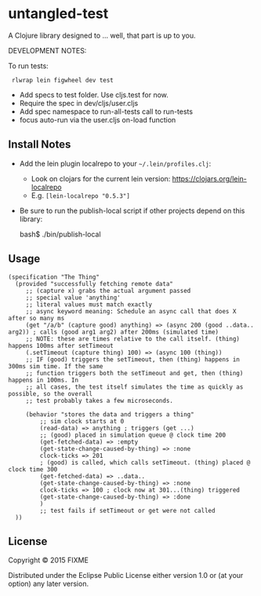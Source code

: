 # untangled-test

A Clojure library designed to ... well, that part is up to you.

DEVELOPMENT NOTES:

To run tests:

     rlwrap lein figwheel dev test

- Add specs to test folder. Use cljs.test for now.
- Require the spec in dev/cljs/user.cljs
- Add spec namespace to run-all-tests call to run-tests
- focus auto-run via the user.cljs on-load function


## Install Notes

- Add the lein plugin localrepo to your `~/.lein/profiles.clj`:
  - Look on clojars for the current lein version: https://clojars.org/lein-localrepo
  - E.g. `[lein-localrepo "0.5.3"]`
- Be sure to run the publish-local script if other projects depend
  on this library:

    bash$ ./bin/publish-local


## Usage

    (specification "The Thing"
      (provided "successfully fetching remote data"
         ;; (capture x) grabs the actual argument passed
         ;; special value 'anything'
         ;; literal values must match exactly
         ;; async keyword meaning: Schedule an async call that does X after so many ms
         (get "/a/b" (capture good) anything) => (async 200 (good ..data.. arg2)) ; calls (good arg1 arg2) after 200ms (simulated time)
         ;; NOTE: these are times relative to the call itself. (thing) happens 100ms after setTimeout
         (.setTimeout (capture thing) 100) => (async 100 (thing))
         ;; IF (good) triggers the setTimeout, then (thing) happens in 300ms sim time. If the same
         ;; function triggers both the setTimeout and get, then (thing) happens in 100ms. In
         ;; all cases, the test itself simulates the time as quickly as possible, so the overall
         ;; test probably takes a few microseconds.

         (behavior "stores the data and triggers a thing"
             ;; sim clock starts at 0
             (read-data) => anything ; triggers (get ...)
             ;; (good) placed in simulation queue @ clock time 200
             (get-fetched-data) => :empty
             (get-state-change-caused-by-thing) => :none
             clock-ticks => 201
             ; (good) is called, which calls setTimeout. (thing) placed @ clock time 300
             (get-fetched-data) => ..data..
             (get-state-change-caused-by-thing) => :none
             clock-ticks => 100 ; clock now at 301...(thing) triggered
             (get-state-change-caused-by-thing) => :done
             )
             ;; test fails if setTimeout or get were not called
      ))


## License

Copyright © 2015 FIXME

Distributed under the Eclipse Public License either version 1.0 or (at
your option) any later version.
